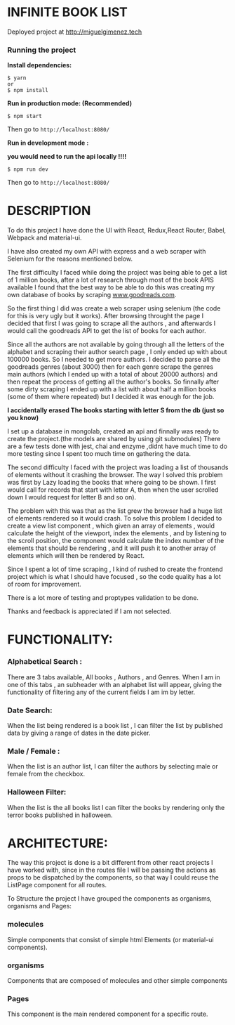 #  INFINITE BOOK LIST


Deployed project at http://miguelgimenez.tech
### Running the project

**Install dependencies:**


    $ yarn 
    or 
    $ npm install


**Run in production mode: (Recommended)**


    $ npm start   
 
Then go to ``http://localhost:8080/``


**Run in development mode :** 

 **you would need to run the api locally !!!!**

    $ npm run dev
	
	

Then go to ``http://localhost:8080/``

    


# DESCRIPTION

To do this project I have done the  UI with React, Redux,React Router, Babel, Webpack and material-ui. 

I have also created my own API with express and a web scraper with Selenium for the reasons mentioned below.

The first difficulty I faced while doing the project was being able to get a list of 1 million books, 
after a lot of research through most of the
book APIS available I found that the best way to be able to do this was creating my own database of books by scraping www.goodreads.com.

So the first thing I did was create a web scraper using selenium (the code for this is very ugly but it works).
After browsing throught the page I decided that first I was going to scrape all the authors , and afterwards I would call the goodreads API to get the list of books 
for each author.

Since all the authors are not available by going through all the letters of the alphabet and scraping their author search page , I only ended up with
about 100000 books. So I needed to get more authors. I decided to parse all the goodreads genres (about 3000) then for each genre scrape the genres
main authors (which I ended up with a total of about 20000 authors) and then repeat the process of getting all the author's books.
So finnally after some dirty scraping I ended up with a list with about half a million books (some of them where repeated) but I decided it was enough
for the job.

**I accidentally erased The books starting with letter S from the db (just so you know)**


I set up a database in mongolab, created an api and finnally was ready to create the project.(the models are shared by using git submodules)
There are a few tests done with jest, chai and enzyme ,didnt have much time 
to do more testing since I spent too much time on gathering the data.

The second difficulty I faced with the project was loading a list of thousands of elements without it crashing the browser.
The way I solved this problem was first by Lazy loading the books that where going to be shown. I first would call for records that start with 
letter A, then when the user scrolled down I would request for letter B and so on).

The problem with this was that as the list grew the browser had a huge list of elements rendered so it would crash.
To solve this problem I decided to create a view list component , which given an array of elements , would calculate the height 
of the viewport, index the elements , and by listening to the scroll position, the component would calculate the index number of the elements that
should be rendering , and it will push it to another array of elements which will then be rendered by React.

Since I spent a lot of time scraping , I kind of rushed to create the frontend project which is what I should have focused , so the code quality has a lot of room for improvement.

There is a lot more of testing and proptypes validation to be done.


Thanks and feedback is appreciated if I am not selected.

# FUNCTIONALITY:

### Alphabetical Search :

There are 3 tabs available, All books , Authors , and Genres.
When I am in one of this tabs , an subheader with an alphabet list will appear, giving the functionality of filtering any of the 
current fields I am im by letter.

### Date Search:

When the list being rendered is a book list , I can filter the list by published data by giving a range of dates in the date picker.

### Male / Female :

When the list is an author list, I can filter the authors by selecting male or female from the checkbox.

### Halloween Filter:

When the list is the all books list I can filter the books by rendering only the terror books published in halloween.




# ARCHITECTURE:
The way this project is done is a bit different from other react projects I have worked with, since in the routes file
I will be passing the actions as props to be dispatched by the components, so that way I could reuse the ListPage component for all routes.

To Structure the project I have grouped the components as organisms, organisms and Pages:

### molecules

Simple components that consist of simple html Elements (or material-ui components).


### organisms

Components that are composed of molecules and other simple components


### Pages

This component is the main rendered component for a specific route.
